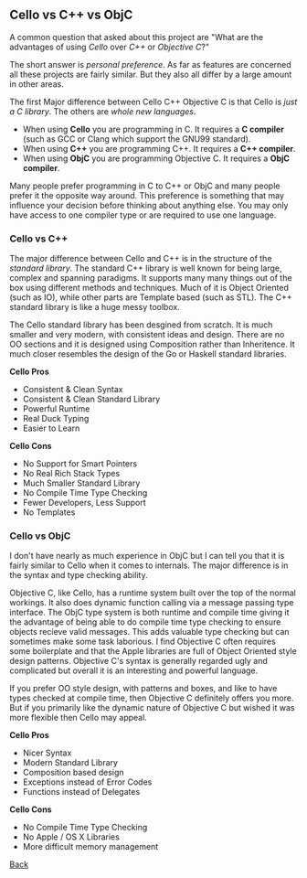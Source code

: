 Cello vs C++ vs ObjC
--------------------

A common question that asked about this project are "What are the advantages of using _Cello_ over _C++_ or _Objective C_?"

The short answer is _personal preference_. As far as features are concerned all these projects are fairly similar. But they also all differ by a large amount in other areas.

The first Major difference between Cello C++ Objective C is that Cello is _just a C library_. The others are _whole new languages_. 

* When using __Cello__ you are programming in C. It requires a __C compiler__ (such as GCC or Clang which support the GNU99 standard). 
* When using __C++__ you are programming C++. It requires a __C++ compiler__.
* When using __ObjC__ you are programming Objective C. It requires a __ObjC compiler__.

Many people prefer programming in C to C++ or ObjC and many people prefer it the opposite way around. This preference is something that may influence your decision before thinking about anything else. You may only have access to one compiler type or are required to use one language.


### Cello vs C++

The major difference between Cello and C++ is in the structure of the _standard library_. The standard C++ library is well known for being large, complex and spanning paradigms. It supports many many things out of the box using different methods and techniques. Much of it is Object Oriented (such as IO), while other parts are Template based (such as STL). The C++ standard library is like a huge messy toolbox.

The Cello standard library has been desgined from scratch. It is much smaller and very modern, with consistent ideas and design. There are no OO sections and it is designed using Composition rather than Inheritence. It much closer resembles the design of the Go or Haskell standard libraries.


__Cello Pros__

* Consistent & Clean Syntax
* Consistent & Clean Standard Library
* Powerful Runtime
* Real Duck Typing
* Easier to Learn


__Cello Cons__

* No Support for Smart Pointers
* No Real Rich Stack Types
* Much Smaller Standard Library
* No Compile Time Type Checking
* Fewer Developers, Less Support
* No Templates


### Cello vs ObjC

I don't have nearly as much experience in ObjC but I can tell you that it is fairly similar to Cello when it comes to internals. The major difference is in the syntax and type checking ability.

Objective C, like Cello, has a runtime system built over the top of the normal workings. It also does dynamic function calling via a message passing type interface. The ObjC type system is both runtime and compile time giving it the advantage of being able to do compile time type checking to ensure objects recieve valid messages. This adds valuable type checking but can sometimes make some task laborious. I find Objective C often requires some boilerplate and that the Apple libraries are full of Object Oriented style design patterns. Objective C's syntax is generally regarded ugly and complicated but overall it is an interesting and powerful language.

If you prefer OO style design, with patterns and boxes, and like to have types checked at compile time, then Objective C definitely offers you more. But if you primarily like the dynamic nature of Objective C but wished it was more flexible then Cello may appeal.


__Cello Pros__

* Nicer Syntax
* Modern Standard Library
* Composition based design
* Exceptions instead of Error Codes
* Functions instead of Delegates


__Cello Cons__

* No Compile Time Type Checking
* No Apple / OS X Libraries
* More difficult memory management

[Back](/documentation)
